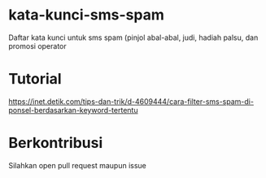 # kata-kunci-sms-spam
Daftar kata kunci untuk sms spam (pinjol abal-abal, judi, hadiah palsu, dan promosi operator
# Tutorial
https://inet.detik.com/tips-dan-trik/d-4609444/cara-filter-sms-spam-di-ponsel-berdasarkan-keyword-tertentu
# Berkontribusi
Silahkan open pull request maupun issue

